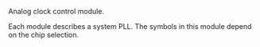 Analog clock control module.

Each module describes a system PLL. The symbols in this module depend on the
chip selection.
